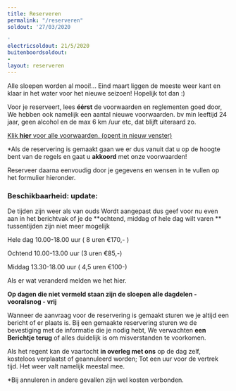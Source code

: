 ```yaml
---
title: Reserveren
permalink: "/reserveren"
soldout: '27/03/2020

'
electricsoldout: 21/5/2020
buitenboordsoldout:
- 
layout: reserveren
---
```


Alle sloepen worden al mooi!... Eind maart liggen de meeste weer kant en klaar in het water voor het nieuwe seizoen!
Hopelijk tot dan :)

Voor je reserveert, lees **éérst** de voorwaarden en reglementen goed door,   
We hebben ook namelijk een aantal nieuwe voorwaarden.
bv min leeftijd 24 jaar, geen alcohol en de max 6 km /uur etc, dat blijft uiteraard zo.

[Klik **hier** voor alle voorwaarden. (opent in nieuw venster)](http://descheepsjongens.nl/voorwaarden)

*Als de reservering is gemaakt gaan we er dus vanuit dat u op de hoogte bent van de regels en gaat u **akkoord** met onze voorwaarden!

Reserveer daarna eenvoudig door je gegevens en wensen in te vullen op het formulier hieronder.

### Beschikbaarheid: update:

De tijden zijn weer als van ouds Wordt aangepast dus geef voor nu even aan in het berichtvak of je de **ochtend, middag of hele dag wilt varen **
tussentijden zijn niet meer mogelijk 
 
Hele dag 10.00-18.00 uur ( 8 uren €170,- )

Ochtend 10.00-13.00 uur  (3 uren €85,-)

Middag 13.30-18.00 uur   ( 4,5 uren €100-)
 
Als er wat veranderd melden we het hier.

**Op dagen die niet vermeld staan zijn de sloepen alle dagdelen -vooralsnog - vrij**

Wanneer de aanvraag voor de reservering is gemaakt sturen we je altijd een bericht of er plaats is.
Bij een gemaakte reservering sturen we de bevestiging met de informatie die je nodig hebt,
We verwachten **een Berichtje terug** of alles duidelijk is om misverstanden te voorkomen.

Als het regent kan de vaartocht **in overleg met ons** op de dag zelf, kosteloos verplaatst of geannuleerd worden; Tot een uur voor de vertrek tijd. Het weer valt namelijk meestal mee.

*Bij annuleren in andere gevallen zijn wel kosten verbonden.